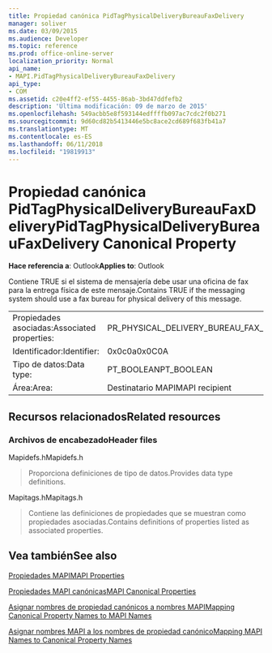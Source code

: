 ```yaml
---
title: Propiedad canónica PidTagPhysicalDeliveryBureauFaxDelivery
manager: soliver
ms.date: 03/09/2015
ms.audience: Developer
ms.topic: reference
ms.prod: office-online-server
localization_priority: Normal
api_name:
- MAPI.PidTagPhysicalDeliveryBureauFaxDelivery
api_type:
- COM
ms.assetid: c20e4ff2-ef55-4455-86ab-3bd47ddfefb2
description: 'Última modificación: 09 de marzo de 2015'
ms.openlocfilehash: 549acbb5e8f593144edffffb097ac7cdc2f0b271
ms.sourcegitcommit: 9d60cd82b5413446e5bc8ace2cd689f683fb41a7
ms.translationtype: MT
ms.contentlocale: es-ES
ms.lasthandoff: 06/11/2018
ms.locfileid: "19819913"
---
```

# <a name="pidtagphysicaldeliverybureaufaxdelivery-canonical-property"></a><span data-ttu-id="5488d-103">Propiedad canónica PidTagPhysicalDeliveryBureauFaxDelivery</span><span class="sxs-lookup"><span data-stu-id="5488d-103">PidTagPhysicalDeliveryBureauFaxDelivery Canonical Property</span></span>

  
  
<span data-ttu-id="5488d-104">**Hace referencia a**: Outlook</span><span class="sxs-lookup"><span data-stu-id="5488d-104">**Applies to**: Outlook</span></span> 
  
<span data-ttu-id="5488d-105">Contiene TRUE si el sistema de mensajería debe usar una oficina de fax para la entrega física de este mensaje.</span><span class="sxs-lookup"><span data-stu-id="5488d-105">Contains TRUE if the messaging system should use a fax bureau for physical delivery of this message.</span></span>
  
|||
|:-----|:-----|
|<span data-ttu-id="5488d-106">Propiedades asociadas:</span><span class="sxs-lookup"><span data-stu-id="5488d-106">Associated properties:</span></span>  <br/> |<span data-ttu-id="5488d-107">PR_PHYSICAL_DELIVERY_BUREAU_FAX_DELIVERY</span><span class="sxs-lookup"><span data-stu-id="5488d-107">PR_PHYSICAL_DELIVERY_BUREAU_FAX_DELIVERY</span></span>  <br/> |
|<span data-ttu-id="5488d-108">Identificador:</span><span class="sxs-lookup"><span data-stu-id="5488d-108">Identifier:</span></span>  <br/> |<span data-ttu-id="5488d-109">0x0c0a</span><span class="sxs-lookup"><span data-stu-id="5488d-109">0x0C0A</span></span>  <br/> |
|<span data-ttu-id="5488d-110">Tipo de datos:</span><span class="sxs-lookup"><span data-stu-id="5488d-110">Data type:</span></span>  <br/> |<span data-ttu-id="5488d-111">PT_BOOLEAN</span><span class="sxs-lookup"><span data-stu-id="5488d-111">PT_BOOLEAN</span></span>  <br/> |
|<span data-ttu-id="5488d-112">Área:</span><span class="sxs-lookup"><span data-stu-id="5488d-112">Area:</span></span>  <br/> |<span data-ttu-id="5488d-113">Destinatario MAPI</span><span class="sxs-lookup"><span data-stu-id="5488d-113">MAPI recipient</span></span>  <br/> |
   
## <a name="related-resources"></a><span data-ttu-id="5488d-114">Recursos relacionados</span><span class="sxs-lookup"><span data-stu-id="5488d-114">Related resources</span></span>

### <a name="header-files"></a><span data-ttu-id="5488d-115">Archivos de encabezado</span><span class="sxs-lookup"><span data-stu-id="5488d-115">Header files</span></span>

<span data-ttu-id="5488d-116">Mapidefs.h</span><span class="sxs-lookup"><span data-stu-id="5488d-116">Mapidefs.h</span></span>
  
> <span data-ttu-id="5488d-117">Proporciona definiciones de tipo de datos.</span><span class="sxs-lookup"><span data-stu-id="5488d-117">Provides data type definitions.</span></span>
    
<span data-ttu-id="5488d-118">Mapitags.h</span><span class="sxs-lookup"><span data-stu-id="5488d-118">Mapitags.h</span></span>
  
> <span data-ttu-id="5488d-119">Contiene las definiciones de propiedades que se muestran como propiedades asociadas.</span><span class="sxs-lookup"><span data-stu-id="5488d-119">Contains definitions of properties listed as associated properties.</span></span>
    
## <a name="see-also"></a><span data-ttu-id="5488d-120">Vea también</span><span class="sxs-lookup"><span data-stu-id="5488d-120">See also</span></span>



[<span data-ttu-id="5488d-121">Propiedades MAPI</span><span class="sxs-lookup"><span data-stu-id="5488d-121">MAPI Properties</span></span>](mapi-properties.md)
  
[<span data-ttu-id="5488d-122">Propiedades MAPI canónicas</span><span class="sxs-lookup"><span data-stu-id="5488d-122">MAPI Canonical Properties</span></span>](mapi-canonical-properties.md)
  
[<span data-ttu-id="5488d-123">Asignar nombres de propiedad canónicos a nombres MAPI</span><span class="sxs-lookup"><span data-stu-id="5488d-123">Mapping Canonical Property Names to MAPI Names</span></span>](mapping-canonical-property-names-to-mapi-names.md)
  
[<span data-ttu-id="5488d-124">Asignar nombres MAPI a los nombres de propiedad canónico</span><span class="sxs-lookup"><span data-stu-id="5488d-124">Mapping MAPI Names to Canonical Property Names</span></span>](mapping-mapi-names-to-canonical-property-names.md)

